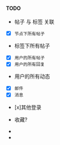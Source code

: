 #### TODO

- 帖子 与 标签 关联
- [x] `节点下所有帖子`
- 标签下所有帖子
- [x] `用户的所有帖子`
- [x] `用户的所有回复`
- 用户的所有动态
- [x] `邮件`
- [x] `消息`
- [x]其他登录
- 收藏?
-
 
-


